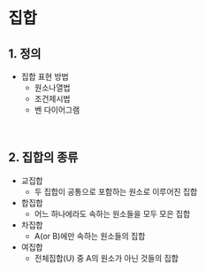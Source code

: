 # 집합

## 1. 정의
- 집합 표현 방법
  - 원소나열법
  - 조건제시법
  - 벤 다이어그램

<br>

## 2. 집합의 종류
- 교집합
  - 두 집합이 공통으로 포함하는 원소로 이루어진 집합
- 합집합
  - 어느 하나에라도 속하는 원소들을 모두 모은 집합
- 차집합
  - A(or B)에만 속하는 원소들의 집합
- 여집합
  - 전체집합(U) 중 A의 원소가 아닌 것들의 집합